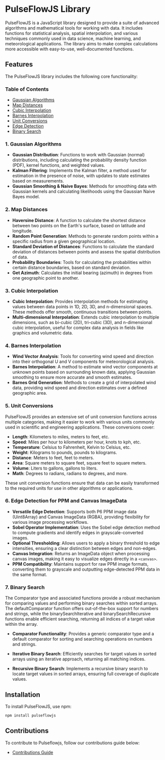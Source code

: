 # PulseFlowJS Library

PulseFlowJS is a JavaScript library designed to provide a suite of advanced algorithms and mathematical tools for working with data. It includes functions for statistical analysis, spatial interpolation, and various techniques commonly used in data science, machine learning, and meteorological applications. The library aims to make complex calculations more accessible with easy-to-use, well-documented functions.

## Features

The PulseFlowJS library includes the following core functionality:

### Table of Contents

- [Gaussian Algorithms](gaussianAlgorithms.md)
- [Map Distances](mapDistances.md)
- [Cubic Interpolation](cubicInterpolation.md)
- [Barnes Interpolation](barnesInterpolation.md)
- [Unit Conversions](unitConversions.md)
- [Edge Detection](edgeDetection.md)
- [Binary Search](searchAndSorting.md)

### 1. **Gaussian Algorithms**

- **Gaussian Distribution**: Functions to work with Gaussian (normal) distributions, including calculating the probability density function (PDF), kernel functions, and weighted values.
- **Kalman Filtering**: Implements the Kalman filter, a method used for estimation in the presence of noise, with updates to state estimates based on measurements.
- **Gaussian Smoothing & Naive Bayes**: Methods for smoothing data with Gaussian kernels and calculating likelihoods using the Gaussian Naive Bayes model.

### 2. **Map Distances**

- **Haversine Distance**: A function to calculate the shortest distance between two points on the Earth's surface, based on latitude and longitude.
- **Random Point Generation**: Methods to generate random points within a specific radius from a given geographical location.
- **Standard Deviation of Distances**: Functions to calculate the standard deviation of distances between points and assess the spatial distribution of data.
- **Probability Boundaries**: Tools for calculating the probabilities within certain distance boundaries, based on standard deviation.
- **Get Azimuth**: Calculates the initial bearing (azimuth) in degrees from one geographic point to another.

### 3. **Cubic Interpolation**

- **Cubic Interpolation**: Provides interpolation methods for estimating values between data points in 1D, 2D, 3D, and n-dimensional spaces. These methods offer smooth, continuous transitions between points.
- **Multi-dimensional Interpolation**: Extends cubic interpolation to multiple dimensions, such as bi-cubic (2D), tri-cubic (3D), and n-dimensional cubic interpolation, useful for complex data analysis in fields like graphics and volumetric data.

### 4. **Barnes Interpolation**

- **Wind Vector Analysis**: Tools for converting wind speed and direction into their orthogonal U and V components for meteorological analysis.
- **Barnes Interpolation**: A method to estimate wind vector components at unknown points based on surrounding known data, applying Gaussian smoothing to ensure more accurate and smooth estimates.
- **Barnes Grid Generation**: Methods to create a grid of interpolated wind data, providing wind speed and direction estimates over a defined geographic area.

### 5. **Unit Conversions**

PulseFlowJS provides an extensive set of unit conversion functions across multiple categories, making it easier to work with various units commonly used in scientific and engineering applications. These conversions cover:

- **Length**: Kilometers to miles, meters to feet, etc.
- **Speed**: Miles per hour to kilometers per hour, knots to kph, etc.
- **Temperature**: Celsius to Fahrenheit, Kelvin to Celsius, etc.
- **Weight**: Kilograms to pounds, pounds to kilograms.
- **Distance**: Meters to feet, feet to meters.
- **Area**: Square meters to square feet, square feet to square meters.
- **Volume**: Liters to gallons, gallons to liters.
- **Math**: Degrees to radians, radians to degrees, and more.

These unit conversion functions ensure that data can be easily transformed to the required units for use in other algorithms or applications.

### 6. **Edge Detection for PPM and Canvas ImageData**

- **Versatile Edge Detection**: Supports both P6 PPM image data (Uint8Array) and Canvas ImageData (RGBA), providing flexibility for various image processing workflows.
- **Sobel Operator Implementation**: Uses the Sobel edge detection method to compute gradients and identify edges in grayscale-converted images.
- **Optional Thresholding**: Allows users to apply a binary threshold to edge intensities, ensuring a clear distinction between edges and non-edges.
- **Canvas Integration**: Returns an ImageData object when processing canvas images, making it easy to visualize edges directly in a `<canvas>`.
- **PPM Compatibility**: Maintains support for raw PPM image formats, converting them to grayscale and outputting edge-detected PPM data in the same format.

### 7. **Binary Search**

The Comparator type and associated functions provide a robust mechanism for comparing values and performing binary searches within sorted arrays. The defaultComparator function offers out-of-the-box support for numbers and strings, while the binarySearchIterative and binarySearchRecursive functions enable efficient searching, returning all indices of a target value within the array.

- **Comparator Functionality**: Provides a generic comparator type and a default comparator for sorting and searching operations on numbers and strings.

- **Iterative Binary Search**: Efficiently searches for target values in sorted arrays using an iterative approach, returning all matching indices.

- **Recursive Binary Search**: Implements a recursive binary search to locate target values in sorted arrays, ensuring full coverage of duplicate values.

## Installation

To install PulseFlowJS, use npm:

```bash
npm install pulseflowjs
```

## Contributions

To contribute to Pulseflowjs, follow our contributions guide below:

- [Contributions Guide](contributions.md)
